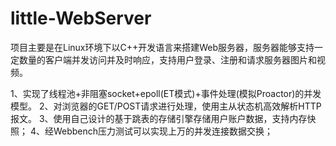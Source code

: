 # little-WebServer
项目主要是在Linux环境下以C++开发语言来搭建Web服务器，服务器能够支持一定数量的客户端并发访问并及时响应，支持用户登录、注册和请求服务器图片和视频。

1、实现了线程池+非阻塞socket+epoll(ET模式)+事件处理(模拟Proactor)的并发模型。
2、对浏览器的GET/POST请求进行处理，使用主从状态机高效解析HTTP报文。
3、使用自己设计的基于跳表的存储引擎存储用户账户数据，支持内存快照；
4、经Webbench压力测试可以实现上万的并发连接数据交换；
